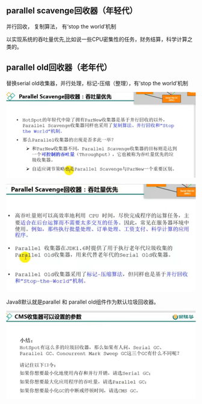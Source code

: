 parallel scavenge回收器（年轻代）
---
并行回收， 复制算法， 有‘stop the world’机制

以实现系统的吞吐量优先,比如说一些CPU密集性的任务，财务结算，科学计算之类的。

parallel old回收器（老年代）
---
替换serial old收集器，并行处理，标记-压缩（整理），有‘stop the world’机制


![img_5.png](img_5.png)

![img_6.png](img_6.png)

Java8默认就是parallel 和 parallel old组件作为默认垃圾回收器。

![img_17.png](img_17.png)